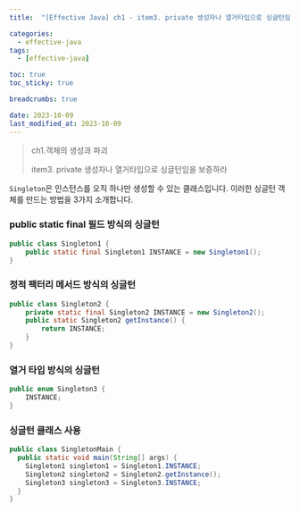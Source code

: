 ```yaml
---
title:  "[Effective Java] ch1 - item3. private 생성자나 열거타입으로 싱글턴임을 보증하라 "

categories:
  - effective-java
tags:
  - [effective-java]

toc: true
toc_sticky: true

breadcrumbs: true

date: 2023-10-09
last_modified_at: 2023-10-09
---
```


> ch1.객체의 생성과 파괴
>
> item3. private 생성자나 열거타입으로 싱글턴임을 보증하라

`Singleton`은 인스턴스를 오직 하나만 생성할 수 있는 클래스입니다.
이러한 싱글턴 객체를 만드는 방법을 3가지 소개합니다.


### public static final 필드 방식의 싱글턴
```java
public class Singleton1 {
    public static final Singleton1 INSTANCE = new Singleton1();
}
```

### 정적 팩터리 메서드 방식의 싱글턴
```java
public class Singleton2 {
    private static final Singleton2 INSTANCE = new Singleton2();
    public static Singleton2 getInstance() {
        return INSTANCE;
    }
}
```

### 열거 타입 방식의 싱글턴
```java
public enum Singleton3 {
    INSTANCE;
}
```

### 싱글턴 클래스 사용
```java
public class SingletonMain {
  public static void main(String[] args) {
    Singleton1 singleton1 = Singleton1.INSTANCE;
    Singleton2 singleton2 = Singleton2.getInstance();
    Singleton3 singleton3 = Singleton3.INSTANCE;
  }
}
```

